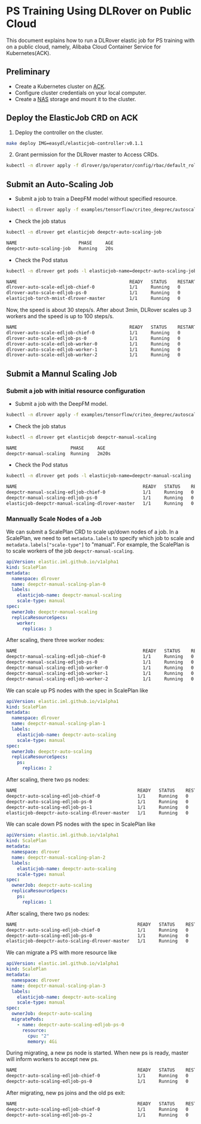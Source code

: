 # PS Training Using DLRover on Public Cloud

This document explains how to run a DLRover elastic job for PS training
with on a public cloud, namely, Alibaba Cloud Container Service for Kubernetes(ACK).

## Preliminary

- Create a Kubernetes cluster on [ACK](https://help.aliyun.com/document_detail/309552.htm?spm=a2c4g.11186623.0.0.168f6b7aegH7nI#task-2112671). 
- Configure cluster credentials on your local computer.
- Create a [NAS](https://help.aliyun.com/document_detail/477380.html?spm=a2c4g.11186623.0.0.10635c83Xn7Tkh) storage and mount it to the cluster.

## Deploy the ElasticJob CRD on ACK

1. Deploy the controller on the cluster.

```bash
make deploy IMG=easydl/elasticjob-controller:v0.1.1
```

2. Grant permission for the DLRover master to Access CRDs.

```bash
kubectl -n dlrover apply -f dlrover/go/operator/config/rbac/default_role.yaml 
```

## Submit an Auto-Scaling Job

- Submit a job to train a DeepFM model without specified resource.

```bash
kubectl -n dlrover apply -f examples/tensorflow/criteo_deeprec/autoscale_job.yaml
```

- Check the job status

```bash
kubectl -n dlrover get elasticjob deepctr-auto-scaling-job
```

```bash
NAME                       PHASE     AGE
deepctr-auto-scaling-job   Running   20s
```

- Check the Pod status

```bash
kubectl -n dlrover get pods -l elasticjob-name=deepctr-auto-scaling-job
```

```bash
NAME                                          READY   STATUS    RESTARTS   AGE
dlrover-auto-scale-edljob-chief-0             1/1     Running   0          32s
dlrover-auto-scale-edljob-ps-0                1/1     Running   0          32s
elasticjob-torch-mnist-dlrover-master         1/1     Running   0          39s
```

Now, the speed is about 30 steps/s. After about 3min, DLRover scales up 3 workers
and the speed is up to 100 steps/s.

```bash
NAME                                          READY   STATUS    RESTARTS   AGE
dlrover-auto-scale-edljob-chief-0             1/1     Running   0          6m17s
dlrover-auto-scale-edljob-ps-0                1/1     Running   0          6m17s
dlrover-auto-scale-edljob-worker-0            1/1     Running   0          3m19s
dlrover-auto-scale-edljob-worker-1            1/1     Running   0          3m19s
dlrover-auto-scale-edljob-worker-2            1/1     Running   0          3m19s
```

## Submit a Mannul Scaling Job

### Submit a job with initial resource configuration

- Submit a job with the DeepFM model.

```bash
kubectl -n dlrover apply -f examples/tensorflow/criteo_deeprec/autoscale_job.yaml
```

- Check the job status

```bash
kubectl -n dlrover get elasticjob deepctr-manual-scaling
```

```bash
NAME                    PHASE     AGE
deepctr-manual-scaling  Running   2m20s
```

- Check the Pod status

```bash
kubectl -n dlrover get pods -l elasticjob-name=deepctr-manual-scaling
```

```bash
NAME                                               READY   STATUS    RESTARTS   AGE
deepctr-manual-scaling-edljob-chief-0              1/1     Running   0          12s
deepctr-manual-scaling-edljob-ps-0                 1/1     Running   0          12s
elasticjob-deepctr-manual-scaling-dlrover-master   1/1     Running   0          19s
```

### Mannually Scale Nodes of a Job

We can submit a ScalePlan CRD to scale up/down nodes of a job.
In a ScalePlan, we need to set `metadata.labels` to specify
which job to scale and `metadata.labels["scale-type"]` to "manual".
For example, the ScalePlan is to scale
workers of the job `deepctr-manual-scaling`.

```yaml
apiVersion: elastic.iml.github.io/v1alpha1
kind: ScalePlan
metadata:
  namespace: dlrover
  name: deepctr-manual-scaling-plan-0
  labels:
    elasticjob-name: deepctr-manual-scaling
    scale-type: manual
spec:
  ownerJob: deepctr-manual-scaling
  replicaResourceSpecs:
    worker:
      replicas: 3
```
After scaling, there three worker nodes:

``` bash
NAME                                               READY   STATUS    RESTARTS   AGE
deepctr-manual-scaling-edljob-chief-0              1/1     Running   0          14m
deepctr-manual-scaling-edljob-ps-0                 1/1     Running   0          14m
deepctr-manual-scaling-edljob-worker-0             1/1     Running   0          3s
deepctr-manual-scaling-edljob-worker-1             1/1     Running   0          3s
deepctr-manual-scaling-edljob-worker-2             1/1     Running   0          3s
```

We can scale up PS nodes with the spec in ScalePlan like

```yaml
apiVersion: elastic.iml.github.io/v1alpha1
kind: ScalePlan
metadata:
  namespace: dlrover
  name: deepctr-manual-scaling-plan-1
  labels:
    elasticjob-name: deepctr-auto-scaling
    scale-type: manual
spec:
  ownerJob: deepctr-auto-scaling
  replicaResourceSpecs:
    ps:
      replicas: 2
```

After scaling, there two ps nodes:

``` bash
NAME                                             READY   STATUS    RESTARTS   AGE
deepctr-auto-scaling-edljob-chief-0              1/1     Running   0          7m36s
deepctr-auto-scaling-edljob-ps-0                 1/1     Running   0          7m36s
deepctr-auto-scaling-edljob-ps-1                 1/1     Running   0          2m50s
elasticjob-deepctr-auto-scaling-dlrover-master   1/1     Running   0          7m43s
```

We can scale down PS nodes with the spec in ScalePlan like

```yaml
apiVersion: elastic.iml.github.io/v1alpha1
kind: ScalePlan
metadata:
  namespace: dlrover
  name: deepctr-manual-scaling-plan-2
  labels:
    elasticjob-name: deepctr-auto-scaling
    scale-type: manual
spec:
  ownerJob: deepctr-auto-scaling
  replicaResourceSpecs:
    ps:
      replicas: 1
```

After scaling, there two ps nodes:

``` bash
NAME                                             READY   STATUS    RESTARTS   AGE
deepctr-auto-scaling-edljob-chief-0              1/1     Running   0          9m30s
deepctr-auto-scaling-edljob-ps-0                 1/1     Running   0          9m30s
elasticjob-deepctr-auto-scaling-dlrover-master   1/1     Running   0          9m47s
```


We can migrate a PS with more resource like

```yaml
apiVersion: elastic.iml.github.io/v1alpha1
kind: ScalePlan
metadata:
  namespace: dlrover
  name: deepctr-manual-scaling-plan-3
  labels:
    elasticjob-name: deepctr-auto-scaling
    scale-type: manual
spec:
  ownerJob: deepctr-auto-scaling
  migratePods:
    - name: deepctr-auto-scaling-edljob-ps-0
      resource:
        cpu: "2"
        memory: 4Gi
```

During migrating, a new ps node is started. When new ps is ready, master will inform workers to accept new ps.

``` bash
NAME                                             READY   STATUS    RESTARTS   AGE
deepctr-auto-scaling-edljob-chief-0              1/1     Running   0          22m
deepctr-auto-scaling-edljob-ps-0                 1/1     Running   0          22m
```
After migrating, new ps joins and the old ps exit:

``` bash
NAME                                             READY   STATUS    RESTARTS   AGE
deepctr-auto-scaling-edljob-chief-0              1/1     Running   0          22m
deepctr-auto-scaling-edljob-ps-2                 1/1     Running   0          20s
```